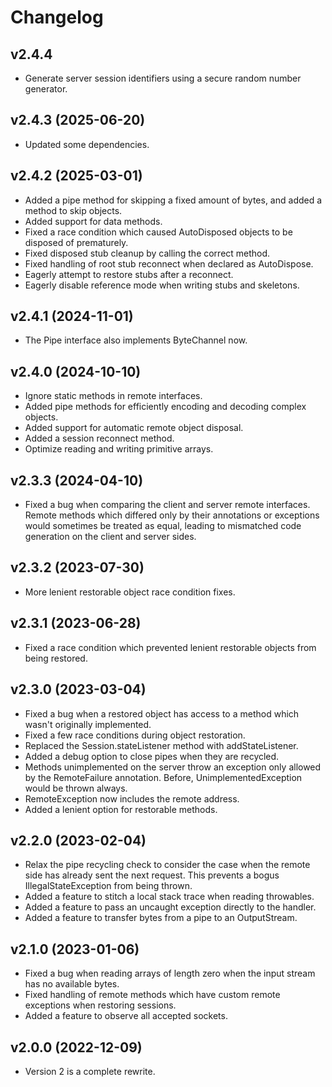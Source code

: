 Changelog
=========

v2.4.4
------
* Generate server session identifiers using a secure random number generator.

v2.4.3 (2025-06-20)
------
* Updated some dependencies.

v2.4.2 (2025-03-01)
------
* Added a pipe method for skipping a fixed amount of bytes, and added a method to skip objects.
* Added support for data methods.
* Fixed a race condition which caused AutoDisposed objects to be disposed of prematurely.
* Fixed disposed stub cleanup by calling the correct method.
* Fixed handling of root stub reconnect when declared as AutoDispose.
* Eagerly attempt to restore stubs after a reconnect.
* Eagerly disable reference mode when writing stubs and skeletons.

v2.4.1 (2024-11-01)
------
* The Pipe interface also implements ByteChannel now.

v2.4.0 (2024-10-10)
------
* Ignore static methods in remote interfaces.
* Added pipe methods for efficiently encoding and decoding complex objects.
* Added support for automatic remote object disposal.
* Added a session reconnect method.
* Optimize reading and writing primitive arrays.

v2.3.3 (2024-04-10)
------
* Fixed a bug when comparing the client and server remote interfaces. Remote methods which
  differed only by their annotations or exceptions would sometimes be treated as equal, leading
  to mismatched code generation on the client and server sides.

v2.3.2 (2023-07-30)
------
* More lenient restorable object race condition fixes.

v2.3.1 (2023-06-28)
------
* Fixed a race condition which prevented lenient restorable objects from being restored.

v2.3.0 (2023-03-04)
------
* Fixed a bug when a restored object has access to a method which wasn't originally implemented.
* Fixed a few race conditions during object restoration.
* Replaced the Session.stateListener method with addStateListener.
* Added a debug option to close pipes when they are recycled.
* Methods unimplemented on the server throw an exception only allowed by the RemoteFailure
  annotation. Before, UnimplementedException would be thrown always.
* RemoteException now includes the remote address.
* Added a lenient option for restorable methods.

v2.2.0 (2023-02-04)
------
* Relax the pipe recycling check to consider the case when the remote side has already sent the
  next request. This prevents a bogus IllegalStateException from being thrown.
* Added a feature to stitch a local stack trace when reading throwables.
* Added a feature to pass an uncaught exception directly to the handler.
* Added a feature to transfer bytes from a pipe to an OutputStream.

v2.1.0 (2023-01-06)
------
* Fixed a bug when reading arrays of length zero when the input stream has no available bytes.
* Fixed handling of remote methods which have custom remote exceptions when restoring sessions.
* Added a feature to observe all accepted sockets.

v2.0.0 (2022-12-09)
------
* Version 2 is a complete rewrite.
